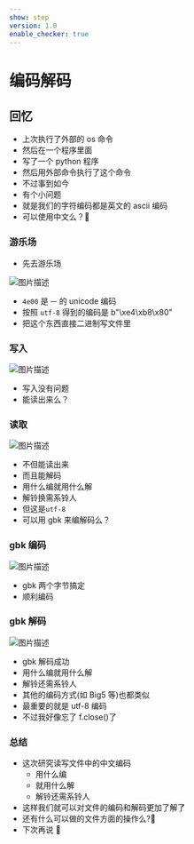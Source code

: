 ```yaml
---
show: step
version: 1.0
enable_checker: true
---
```


# 编码解码

## 回忆

- 上次执行了外部的 os 命令
- 然后在一个程序里面
- 写了一个 python 程序
- 然后用外部命令执行了这个命令
- 不过事到如今
- 有个小问题
- 就是我们的字符编码都是英文的 ascii 编码
- 可以使用中文么？🤔

### 游乐场

- 先去游乐场

![图片描述](https://doc.shiyanlou.com/courses/uid1190679-20210827-1630047951300)

- `4e00` 是 `一` 的 unicode 编码
- 按照 `utf-8` 得到的编码是 b"\xe4\xb8\x80"
- 把这个东西直接二进制写文件里

### 写入

![图片描述](https://doc.shiyanlou.com/courses/uid1190679-20210827-1630048133381)

- 写入没有问题
- 能读出来么？

### 读取

![图片描述](https://doc.shiyanlou.com/courses/uid1190679-20210827-1630048256841)

- 不但能读出来
- 而且能解码
- 用什么编就用什么解
- 解铃换需系铃人
- 但这是`utf-8`
- 可以用 gbk 来编解码么？

### gbk 编码

![图片描述](https://doc.shiyanlou.com/courses/uid1190679-20210827-1630049377863)

- gbk 两个字节搞定
- 顺利编码

### gbk 解码

![图片描述](https://doc.shiyanlou.com/courses/uid1190679-20210827-1630049469224)

- gbk 解码成功
- 用什么编就用什么解
- 解铃还需系铃人
- 其他的编码方式(如 Big5 等)也都类似
- 最重要的就是 utf-8 编码
- 不过我好像忘了 f.close()了

### 总结

- 这次研究读写文件中的中文编码
  - 用什么编
  - 就用什么解
  - 解铃还需系铃人
- 这样我们就可以对文件的编码和解码更加了解了
- 还有什么可以做的文件方面的操作么?🤔
- 下次再说 👋

